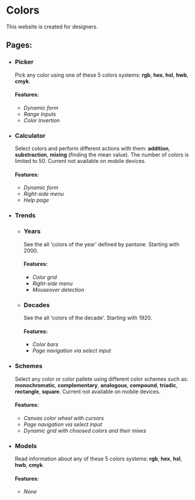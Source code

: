 # Colors

This website is created for designers.

## Pages:
- ### Picker
	Pick any color using one of these 5 colors systems: **rgb**, **hex**, **hsl**, **hwb**, **cmyk**.
	#### Features:
	- *Dynamic form*
	- *Range Inputs*
	- *Color Invertion*

- ### Calculator
	Select colors and perform different actions with them: **addition**, **substraction**, **mixing** (finding the mean value). The number of colors is limited to 50. Current not available on mobile devices.
	#### Features:
	- *Dynamic form*
	- *Right-side menu*
	- *Help page*

- ### Trends
	- ### Years
		See the all 'colors of the year' defined by pantone. Starting with 2000.
		#### Features:
		- *Color grid*
		- *Right-side menu*
		- *Mouseover detection*
	- ### Decades
		See the all 'colors of the decade'. Starting with 1920.
		#### Features:
		- *Color bars*
		- *Page navigation via select input*

- ### Schemes
	Select any color or color pallete using different color schemes such as: **monochromatic**, **complementary**, **analogous**, **compound**, **triadic**, **rectangle**, **square**. Current not available on mobile devices.
	#### Features:
	- *Canvas color wheel with cursors*
	- *Page navigation via select input*
	- *Dynamic grid with choosed colors and their mixes*

- ### Models
	Read information about any of these 5 colors systems: **rgb**, **hex**, **hsl**, **hwb**, **cmyk**.
	#### Features:
	- *None*
